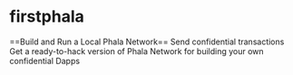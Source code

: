 # firstphala
==Build and Run a Local Phala Network==
    Send confidential transactions
    Get a ready-to-hack version of Phala Network for building your own confidential Dapps

